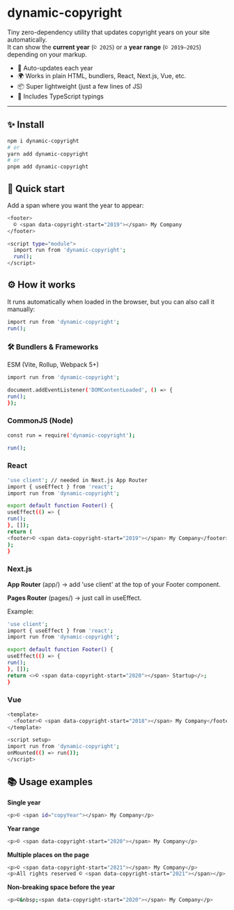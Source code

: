 # dynamic-copyright

Tiny zero-dependency utility that updates copyright years on your site automatically.  
It can show the **current year** (`© 2025`) or a **year range** (`© 2019–2025`) depending on your markup.

- 🔄 Auto-updates each year
- 🌍 Works in plain HTML, bundlers, React, Next.js, Vue, etc.
- 📦 Super lightweight (just a few lines of JS)
- 📝 Includes TypeScript typings

---

## ✨ Install

```bash
npm i dynamic-copyright
# or
yarn add dynamic-copyright
# or
pnpm add dynamic-copyright
```
## 🚀 Quick start
Add a span where you want the year to appear:

```bash
<footer>
  © <span data-copyright-start="2019"></span> My Company
</footer>

<script type="module">
  import run from 'dynamic-copyright';
  run();
</script>
```
## ⚙️ How it works

It runs automatically when loaded in the browser, but you can also call it manually:

```bash
import run from 'dynamic-copyright';
run();
```
### 🛠 Bundlers & Frameworks

ESM (Vite, Rollup, Webpack 5+)

```bash
import run from 'dynamic-copyright';

document.addEventListener('DOMContentLoaded', () => {
run();
});
```

### CommonJS (Node)

```bash
const run = require('dynamic-copyright');

run();
```

### React

```bash
'use client'; // needed in Next.js App Router
import { useEffect } from 'react';
import run from 'dynamic-copyright';

export default function Footer() {
useEffect(() => {
run();
}, []);
return (
<footer>© <span data-copyright-start="2019"></span> My Company</footer>
);
}
```

### Next.js

**App Router** (app/) → add 'use client' at the top of your Footer component.

**Pages Router** (pages/) → just call in useEffect.

Example:
```bash
'use client';
import { useEffect } from 'react';
import run from 'dynamic-copyright';

export default function Footer() {
useEffect(() => {
run();
}, []);
return <>© <span data-copyright-start="2020"></span> Startup</>;
}
```
### Vue

```bash
<template>
  <footer>© <span data-copyright-start="2018"></span> My Company</footer>
</template>

<script setup>
import run from 'dynamic-copyright';
onMounted(() => run());
</script>
```

## 📚 Usage examples

**Single year**

```bash
<p>© <span id="copyYear"></span> My Company</p>
```

**Year range**

```bash
<p>© <span data-copyright-start="2020"></span> My Company</p>
```

**Multiple places on the page**

```bash
<p>© <span data-copyright-start="2021"></span> My Company</p>
<p>All rights reserved © <span data-copyright-start="2021"></span></p>
```

**Non-breaking space before the year**

```bash
<p>©&nbsp;<span data-copyright-start="2020"></span> My Company</p>
```